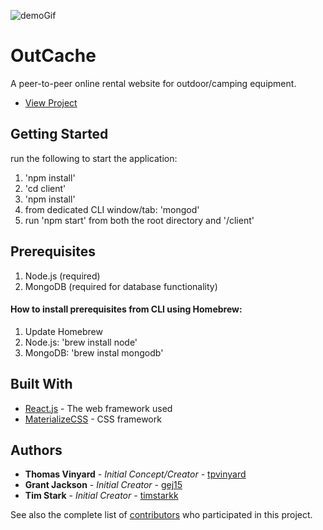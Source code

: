 
![demoGif](https://github.com/timstarkk/outcache/blob/master/gifs/outcacheDemo.gif)

# OutCache

A peer-to-peer online rental website for outdoor/camping equipment.

* [View Project](https://www.outcache.com)

## Getting Started

run the following to start the application:

1. 'npm install'
2. 'cd client'
3. 'npm install'
4. from dedicated CLI window/tab: 'mongod'
5. run 'npm start' from both the root directory and '/client'

## Prerequisites

1. Node.js (required)
2. MongoDB (required for database functionality)

#### How to install prerequisites from CLI using Homebrew:
1. Update Homebrew
2. Node.js: 'brew install node'
3. MongoDB: 'brew instal mongodb'

## Built With

* [React.js](https://reactjs.org/) - The web framework used
* [MaterializeCSS](https://materializecss.com/) - CSS framework

## Authors

* **Thomas Vinyard** - *Initial Concept/Creator* - [tpvinyard](https://github.com/TPVinyard)
* **Grant Jackson** - *Initial Creator* - [gej15](https://github.com/gej15)
* **Tim Stark** - *Initial Creator* - [timstarkk](https://github.com/timstarkk)

See also the complete list of [contributors](https://github.com/timstarkk/contributors) who participated in this project.
